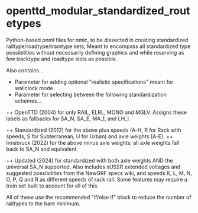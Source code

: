 # openttd_modular_standardized_routetypes
 Python-based pnml files for nmlc, to be dissected in creating standardized railtype/roadtype/tramtype sets; Meant to encompass all standardized type possibilities without necessarily defining graphics and while reserving as few tracktype and roadtype slots as possible.

Also contains...
+ Parameter for adding optional "realistic specifications" meant for wallclock mode.
+ Parameter for selecting between the following standardization schemes...

++ OpenTTD (2004) for only RAIL, ELRL, MONO and MGLV. Assigns these labels as fallbacks for SA_N, SA_E, MA_1, and LH_I.

++ Standardized (2012) for the above plus speeds (A-H, R for Rack with speeds, S for Subterranean, U for Urban) and axle weights (A-E).
++ Innsbruck (2022) for the above minus axle weights; all axle weights fall back to SA_N and equivalent.

++ Updated (2024) for standardized with both axle weights AND the universal SA_N supported. Also includes xUSSR extended voltages and suggested possibilities from the NewGRF specs wiki, and speeds K, L, M, N, O, P, Q and R as different speeds of rack rail. Some features may require a train set built to account for all of this.

All of these use the recommended "if/else if" block to reduce the number of railtypes to the bare minimum.